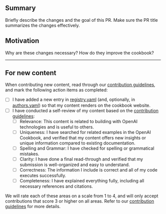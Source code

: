 ## Summary

Briefly describe the changes and the goal of this PR. Make sure the PR title summarizes the changes effectively.

## Motivation

Why are these changes necessary? How do they improve the cookbook?

---

## For new content

When contributing new content, read through our [contribution guidelines](https://github.com/openai/openai-cookbook/blob/main/CONTRIBUTING.md), and mark the following action items as completed:

- [ ] I have added a new entry in [registry.yaml](https://github.com/openai/openai-cookbook/blob/main/registry.yaml) (and, optionally, in [authors.yaml](https://github.com/openai/openai-cookbook/blob/main/authors.yaml)) so that my content renders on the cookbook website.
- [ ] I have conducted a self-review of my content based on the [contribution guidelines](https://github.com/openai/openai-cookbook/blob/main/CONTRIBUTING.md#rubric):
  - [ ] Relevance: This content is related to building with OpenAI technologies and is useful to others.
  - [ ] Uniqueness: I have searched for related examples in the OpenAI Cookbook, and verified that my content offers new insights or unique information compared to existing documentation.
  - [ ] Spelling and Grammar: I have checked for spelling or grammatical mistakes.
  - [ ] Clarity: I have done a final read-through and verified that my submission is well-organized and easy to understand.
  - [ ] Correctness: The information I include is correct and all of my code executes successfully.
  - [ ] Completeness: I have explained everything fully, including all necessary references and citations.

We will rate each of these areas on a scale from 1 to 4, and will only accept contributions that score 3 or higher on all areas. Refer to our [contribution guidelines](https://github.com/openai/openai-cookbook/blob/main/CONTRIBUTING.md) for more details.